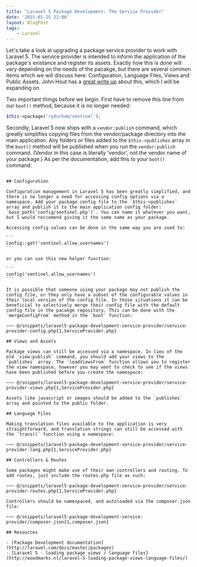 ```yaml
---
title: "Laravel 5 Package Development: The Service Provider"
date: '2015-01-25 22:00'
layout: BlogPost
tags:
    - Laravel
---
```


Let's take a look at upgrading a package service provider to work with Laravel 5. The service provider is intended to inform the application of the package's existance and register its assets. Exactly how this is done will vary depending on the needs of the pacakge, but there are several common items which we will discuss here: Configuration, Language Files, Views and Public Assets. John Hout has a [great write up](http://woodmarks.nl/laravel-5-loading-package-views-language-files/) about this, which I will be expanding on.

<!-- more -->

Two important things before we begin. First have to remove this line from our `boot()` method, because it is no longer needed:

```php
$this->package('rydurham/sentinel');
```

Secondly, Laravel 5 now ships with a `vendor:publish` command, which greatly simplifies copying files from the vendor/package directory into the main application. Any folders or files added to the `$this->publishes` array in the `boot()` method will be published when you run the `vendor:publish` command. (Vendor in this case is literally 'vendor', not the vendor name of your package.) As per the documentation, add this to your `boot()` command:

~~~ @/snippets/laravel5-package-development-service-provider/service-provider-publishes.php{1,ServiceProvider.php}

## Configuration

Configuration management in Laravel 5 has been greatly simplified, and there is no longer a need for accessing config options via a namespace. Add your package config file to the `$this->publishes` array and publish it to the main application config folder: `base_path('config/sentinel.php')`. You can name it whatever you want, but I would reccomend giving it the same name as your package.

Accessing config values can be done in the same way you are used to:

```
Config::get('sentinel.allow_usernames')
```

or you can use this new helper function:

```
config('sentinel.allow_usernames')
```

It is possible that someone using your package may not publish the config file, or they only have a subset of the configurable values in their local version of the config file. In those situations it can be beneficial to selectively merge their config file with the default config file in the pacakge repository. This can be done with the `mergeConfigFrom` method in the `boot` function:

~~~ @/snippets/laravel5-package-development-service-provider/service-provider-config.php{1,ServiceProvider.php}

## Views and Assets

Package views can still be accessed via a namespace. In lieu of the old `view:publish` command, you should add your views to the `publishes` array. The `loadViewsFrom` function allows you to register the view namespace, however you may want to check to see if the views have been published before you create the namespace:

~~~ @/snippets/laravel5-package-development-service-provider/service-provider-views.php{1,ServiceProvider.php}

Assets like javascript or images should be added to the `publishes` array and pointed to the public folder.

## Language Files

Making translation files available to the application is very straightforward, and translation strings can still be accessed with the `trans()` function using a namespace:

~~~ @/snippets/laravel5-package-development-service-provider/service-provider-lang.php{1,ServiceProvider.php}

## Controllers & Routes

Some packages might make use of their own controllers and routing. To add routes, just include the routes.php file as such:

~~~ @/snippets/laravel5-package-development-service-provider/service-provider-routes.php{1,ServiceProvider.php}

Controllers should be namespaced, and autoloaded via the composer.json file:

~~~ @/snippets/laravel5-package-development-service-provider/composer.json{1,composer.json}

## Resources

- [Package Development documentation](http://laravel.com/docs/master/packages)
- [Laravel 5 - loading package views / language files](http://woodmarks.nl/laravel-5-loading-package-views-language-files/)
